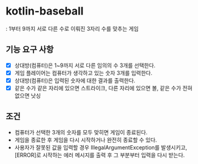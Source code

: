 # kotlin-baseball
: 1부터 9까지 서로 다른 수로 이뤄진 3자리 수를 맞추는 게임

## 기능 요구 사항
- [x] 상대방(컴퓨터)은 1~9까지 서로 다른 임의의 수 3개를 선택한다.
- [x] 게임 플레이어는 컴퓨터가 생각하고 있는 숫자 3개를 입력한다.
- [x] 상대방(컴퓨터)은 입력된 숫자에 대한 결과를 출력한다.
- [x] 같은 수가 같은 자리에 있으면 스트라이크, 다른 자리에 있으면 볼, 같은 수가 전혀 없으면 낫싱

## 조건
- 컴퓨터가 선택한 3개의 숫자를 모두 맞히면 게임이 종료된다.
- 게임을 종료한 후 게임을 다시 시작하거나 완전히 종료할 수 있다.
- 사용자가 잘못된 값을 입력할 경우 IllegalArgumentException를 발생시키고, [ERROR]로 시작하는 에러 메시지를 출력 후 그 부분부터 입력을 다시 받는다.